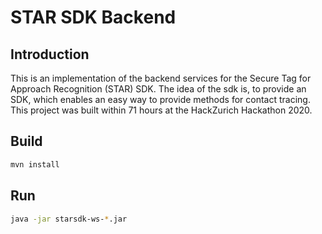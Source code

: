 # STAR SDK Backend
## Introduction
This is an implementation of the backend services for the Secure Tag for Approach Recognition (STAR) SDK. The idea of the sdk is, to provide an SDK, which enables an easy way to provide methods for contact tracing. This project was built within 71 hours at the HackZurich Hackathon 2020.

## Build
```bash
mvn install
```
## Run
```bash
java -jar starsdk-ws-*.jar
```
